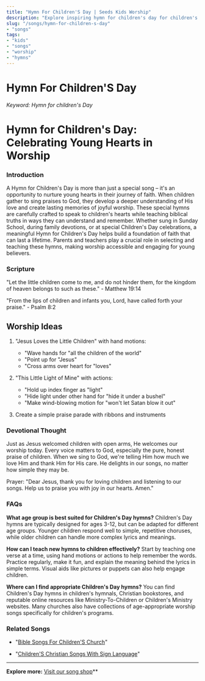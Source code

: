 ```yaml
---
title: "Hymn For Children'S Day | Seeds Kids Worship"
description: "Explore inspiring hymn for children's day for children's worship and faith development. Biblical music resources for families and ministry."
slug: "/songs/hymn-for-children-s-day"
- "songs"
tags:
- "kids"
- "songs"
- "worship"
- "hymns"
---
```


# Hymn For Children'S Day

_Keyword: Hymn for children's Day_

# Hymn for Children's Day: Celebrating Young Hearts in Worship

### Introduction
A Hymn for Children's Day is more than just a special song – it's an opportunity to nurture young hearts in their journey of faith. When children gather to sing praises to God, they develop a deeper understanding of His love and create lasting memories of joyful worship. These special hymns are carefully crafted to speak to children's hearts while teaching biblical truths in ways they can understand and remember. Whether sung in Sunday School, during family devotions, or at special Children's Day celebrations, a meaningful Hymn for Children's Day helps build a foundation of faith that can last a lifetime. Parents and teachers play a crucial role in selecting and teaching these hymns, making worship accessible and engaging for young believers.

### Scripture
"Let the little children come to me, and do not hinder them, for the kingdom of heaven belongs to such as these." - Matthew 19:14

"From the lips of children and infants you, Lord, have called forth your praise." - Psalm 8:2

## Worship Ideas
1. "Jesus Loves the Little Children" with hand motions:
   - "Wave hands for "all the children of the world"
   - "Point up for "Jesus"
   - "Cross arms over heart for "loves"

2. "This Little Light of Mine" with actions:
   - "Hold up index finger as "light"
   - "Hide light under other hand for "hide it under a bushel"
   - "Make wind-blowing motion for "won't let Satan blow it out"

3. Create a simple praise parade with ribbons and instruments

### Devotional Thought
Just as Jesus welcomed children with open arms, He welcomes our worship today. Every voice matters to God, especially the pure, honest praise of children. When we sing to God, we're telling Him how much we love Him and thank Him for His care. He delights in our songs, no matter how simple they may be.

Prayer: "Dear Jesus, thank you for loving children and listening to our songs. Help us to praise you with joy in our hearts. Amen."

### FAQs
**What age group is best suited for Children's Day hymns?**
Children's Day hymns are typically designed for ages 3-12, but can be adapted for different age groups. Younger children respond well to simple, repetitive choruses, while older children can handle more complex lyrics and meanings.

**How can I teach new hymns to children effectively?**
Start by teaching one verse at a time, using hand motions or actions to help remember the words. Practice regularly, make it fun, and explain the meaning behind the lyrics in simple terms. Visual aids like pictures or puppets can also help engage children.

**Where can I find appropriate Children's Day hymns?**
You can find Children's Day hymns in children's hymnals, Christian bookstores, and reputable online resources like Ministry-To-Children or Children's Ministry websites. Many churches also have collections of age-appropriate worship songs specifically for children's programs.

### Related Songs

- "[Bible Songs For Children'S Church](/songs/bible-songs-for-children-s-church/)"

- "[Children'S Christian Songs With Sign Language](/songs/children-s-christian-songs-with-sign-language/)"

---

**Explore more:** [Visit our song shop](https://seedskidsworship.com/shop)**

<!-- Schema Markup -->
<script type="application/ld+json">
{
  "@context": "https://schema.org",
  "@type": "MusicRecording",
  "name": "Hymn For Children'S Day",
  "byArtist": {
    "@type": "MusicGroup",
    "name": "Seeds Kids Worship"
  },
  "isFamilyFriendly": true,
  "url": "https://seedskidsworship.com/songs/hymn-for-children-s-day/"
}
</script>